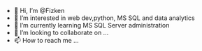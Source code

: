- 👋 Hi, I’m @Fizken
- 👀 I’m interested in web dev,python, MS SQL and data analytics
- 🌱 I’m currently learning  MS SQL Server administration
- 💞️ I’m looking to collaborate on ...
- 📫 How to reach me ...

<!---
Fizken/Fizken is a ✨ special ✨ repository because its `README.md` (this file) appears on your GitHub profile.
You can click the Preview link to take a look at your changes.
--->
